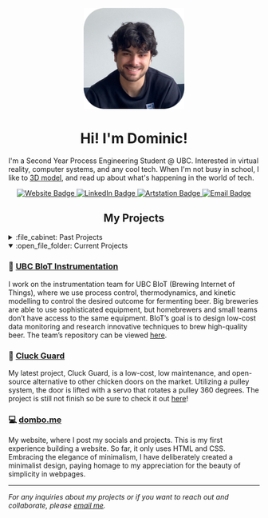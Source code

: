 
<!-- Intro -->

<p id="profile-picture" align="center">
  <img width=40% src="https://github.com/itsdombo/itsdombo/blob/main/headshot1.png" alt="Profile Picture">
</p>

<h1 align="center">Hi! I'm Dominic!</h1>

I'm a Second Year Process Engineering Student @ UBC. Interested in virtual reality, computer systems, and any cool tech. When I'm not busy in school, I like to [3D model](https://www.artstation.com/dombo), and read up about what's happening in the world of tech.

<div id="badges" align="center">
  <a href="https://dombo.me">
    <img src="https://img.shields.io/badge/Website-24242c?logo=firefox&logoColor=white&style=for-the-badge" alt="Website Badge">
  </a>
  <a href="https://www.linkedin.com/in/rousseaudominic/">
    <img src="https://img.shields.io/badge/LinkedIn-24242c?logo=linkedin&logoColor=white&style=for-the-badge" alt="LinkedIn Badge">
  </a>
  <a href="https://www.artstation.com/dombo">
    <img src="https://img.shields.io/badge/ArtStation-24242c?logo=artstation&logoColor=white&style=for-the-badge" alt="Artstation Badge">
  </a>
  <a href="mailto:dominic1rousseau@gmail.com">
    <img src="https://img.shields.io/badge/Email-24242c?logo=gmail&logoColor=white&style=for-the-badge" alt="Email Badge">
  </a>
</div>

<!-- Projects -->

<h2 align="center">My Projects</h2>
<details>
  <summary>:file_cabinet: Past Projects</summary>
  
  ### ✨ Magic Mirror
  This is a project I completed in highschool for a class, where I built a smart mirror using recycled parts, such as an old monitor, spare lumber. Every part was already on hand, except for the sheet of mirror glass. The smart mirror uses [Magic Mirror 2](https://github.com/MichMich/MagicMirror), an open-source program which allows you to create and configure your own, or other peoples modules. The mirror is able to display reminders, spotify, the news, compliments, weather, and can be voice controlled using a voice assistant (Google Home, Amazon Alexa) to add reminders. The mirror can be connected to from another computer using [DWService](https://github.com/dwservice/agent).
  
  ### ☁️ Self-Hosting Nextcloud Cloud
  Not wanting to pay money for cloud storage, I looked into self-hosting my own cloud, not only to save money, but as an opportunity to learn. Running on an old computer repurposed as a server PC operating on Ubuntu Linux, the computer runs [Nextcloud](https://github.com/nextcloud), a free and open source cloud software.
  
  ### 💻 [Mini Code Projects](https://github.com/itsdombo/MiniCodeProjects)
  This repository serves as a little pastebin for me to organize and display any finished code projects I have done. The scope of these projects are usually quite mini, as the repository's name says. The purpose for doing this is to get familiar with any language that I am trying to learn by creating practical projects to gain a better understanding of the language.
  
  ### 🦞 Clawdius | UBC APSC 101
  (WIP)
  
  ---
  
</details>

<details open>
  <summary>:open_file_folder: Current Projects</summary>
  
  ### 🍺 [UBC BIoT Instrumentation](https://www.ubcenvision.com/beer/)
  I work on the instrumentation team for UBC BIoT (Brewing Internet of Things), where we use process control, thermodynamics, and kinetic modelling to control the desired outcome for fermenting beer. Big breweries are able to use sophisticated equipment, but homebrewers and small teams don’t have access to the same equipment. BIoT’s goal is to design low-cost data monitoring and research innovative techniques to brew high-quality beer. The team’s repository can be viewed [here](https://github.com/UBC-Brewing-Internet-of-Things).
  
  ### 🐔 [Cluck Guard](https://github.com/itsdombo/CluckGuard)
  My latest project, Cluck Guard, is a low-cost, low maintenance, and open-source alternative to other chicken doors on the market. Utilizing a pulley system, the door is lifted with a servo that rotates a pulley 360 degrees. The project is still not finish so be sure to check it out [here](https://github.com/itsdombo/CluckGuard)!

  ### 💻 [dombo.me](https://dombo.me)
  My website, where I post my socials and projects. This is my first experience building a website. So far, it only uses HTML and CSS. Embracing the elegance of minimalism, I have deliberately created a minimalist design, paying homage to my appreciation for the beauty of simplicity in webpages.
  
  ---
  
</details>

*For any inquiries about my projects or if you want to reach out and collaborate, please [email me](mailto:dominic1rousseau@gmail.com).*

  

<!--
**itsdombo/itsdombo** is a ✨ _special_ ✨ repository because its `README.md` (this file) appears on your GitHub profile.

Here are some ideas to get you started:

- 🔭 I’m currently working on ...
- 🌱 I’m currently learning ...
- 👯 I’m looking to collaborate on ...
- 🤔 I’m looking for help with ...
- 💬 Ask me about ...
- 📫 How to reach me: ...
- 😄 Pronouns: ...
- ⚡ Fun fact: ...
-->
